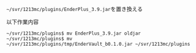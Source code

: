 `~/svr/1213mc/plugins/EnderPlus_3.9.jar`を置き換える

以下作業内容
```
~/svr/1213mc/plugins$ mv EnderPlus_3.9.jar oldjar
~/svr/1213mc/plugins$ mv ~/svr/1213mc/plugins/tmp/EnderVault_b0.1.0.jar ~/svr/1213mc/plugins
```